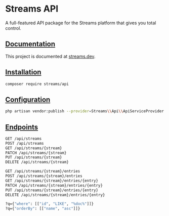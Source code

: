 # Streams API

A full-featured API package for the Streams platform that gives you total control.

## [Documentation](https://streams.dev/docs/api/introduction)

This project is documented at [streams.dev](https://streams.dev/docs/api/introduction).

## [Installation](https://streams.dev/docs/api/installation)

```bash
composer require streams/api
```

## [Configuration](https://streams.dev/docs/api/configuration)

```bash
php artisan vendor:publish --provider=Streams\\Api\\ApiServiceProvider --tag=config
```

## [Endpoints](https://streams.dev/docs/api/endpoints)

```bash
GET /api/streams
POST /api/streams
GET /api/streams/{stream}
PATCH /api/streams/{stream}
PUT /api/streams/{stream}
DELETE /api/streams/{stream}

GET /api/streams/{stream}/entries
POST /api/streams/{stream}/entries
GET /api/streams/{stream}/entries/{entry}
PATCH /api/streams/{stream}/entries/{entry}
PUT /api/streams/{stream}/entries/{entry}
DELETE /api/streams/{stream}/entries/{entry}

?q={"where": [["id", "LIKE", "%doc%"]]}
?q={"orderBy": [["name", "asc"]]}
```
